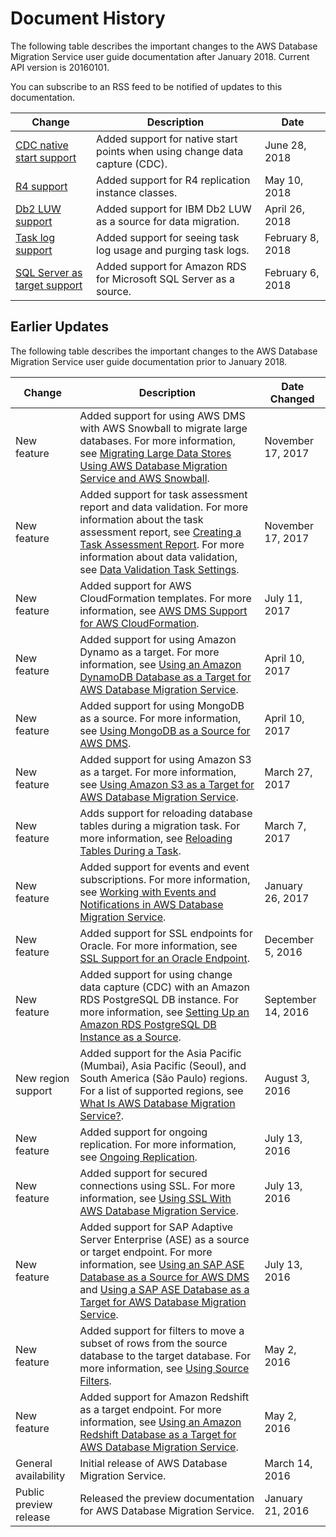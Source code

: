 # Document History<a name="WhatsNew"></a>

The following table describes the important changes to the AWS Database Migration Service user guide documentation after January 2018\. Current API version is 20160101\. 

You can subscribe to an RSS feed to be notified of updates to this documentation\.

| Change | Description | Date | 
| --- |--- |--- |
| [CDC native start support](http://docs.aws.amazon.com/dms/latest/userguide/CHAP_Task.CDC.html) | Added support for native start points when using change data capture \(CDC\)\. | June 28, 2018 | 
| [R4 support](http://docs.aws.amazon.com/dms/latest/userguide/CHAP_ReplicationInstance.html#CHAP_ReplicationInstance.InDepth) | Added support for R4 replication instance classes\. | May 10, 2018 | 
| [Db2 LUW support](http://docs.aws.amazon.com/dms/latest/userguide/CHAP_Source.DB2.html) | Added support for IBM Db2 LUW as a source for data migration\. | April 26, 2018 | 
| [Task log support](http://docs.aws.amazon.com/dms/latest/userguide/CHAP_ReplicationInstance.html#CHAP_ReplicationInstance.InDepth) | Added support for seeing task log usage and purging task logs\. | February 8, 2018 | 
| [SQL Server as target support](http://docs.aws.amazon.com/dms/latest/userguide/CHAP_Source.SQLServer.html) | Added support for Amazon RDS for Microsoft SQL Server as a source\. | February 6, 2018 | 

## Earlier Updates<a name="WhatsNew.Previous"></a>

The following table describes the important changes to the AWS Database Migration Service user guide documentation prior to January 2018\.


| Change | Description | Date Changed | 
| --- | --- | --- | 
| New feature | Added support for using AWS DMS with AWS Snowball to migrate large databases\. For more information, see [Migrating Large Data Stores Using AWS Database Migration Service and AWS Snowball](CHAP_LargeDBs.md)\. | November 17, 2017 | 
| New feature | Added support for task assessment report and data validation\. For more information about the task assessment report, see [Creating a Task Assessment Report](CHAP_Tasks.AssessmentReport.md)\. For more information about data validation, see [ Data Validation Task Settings](CHAP_Tasks.CustomizingTasks.TaskSettings.DataValidation.md)\. | November 17, 2017 | 
| New feature | Added support for AWS CloudFormation templates\. For more information, see [AWS DMS Support for AWS CloudFormation](CHAP_Introduction.AWS.CloudFormation.md)\. | July 11, 2017 | 
| New feature | Added support for using Amazon Dynamo as a target\. For more information, see [Using an Amazon DynamoDB Database as a Target for AWS Database Migration Service](CHAP_Target.DynamoDB.md)\. | April 10, 2017 | 
| New feature | Added support for using MongoDB as a source\. For more information, see [Using MongoDB as a Source for AWS DMS](CHAP_Source.MongoDB.md)\. | April 10, 2017 | 
| New feature | Added support for using Amazon S3 as a target\. For more information, see [Using Amazon S3 as a Target for AWS Database Migration Service](CHAP_Target.S3.md)\. | March 27, 2017 | 
| New feature | Adds support for reloading database tables during a migration task\. For more information, see [Reloading Tables During a Task](CHAP_Tasks.ReloadTables.md)\. | March 7, 2017 | 
| New feature | Added support for events and event subscriptions\. For more information, see [Working with Events and Notifications in AWS Database Migration Service](CHAP_Events.md)\. | January 26, 2017 | 
| New feature | Added support for SSL endpoints for Oracle\. For more information, see [SSL Support for an Oracle Endpoint](CHAP_Security.SSL.md#CHAP_Security.SSL.Oracle)\. | December 5, 2016 | 
| New feature | Added support for using change data capture \(CDC\) with an Amazon RDS PostgreSQL DB instance\. For more information, see [Setting Up an Amazon RDS PostgreSQL DB Instance as a Source](CHAP_Source.PostgreSQL.md#CHAP_Source.PostgreSQL.RDSPostgreSQL)\. | September 14, 2016 | 
| New region support | Added support for the Asia Pacific \(Mumbai\), Asia Pacific \(Seoul\), and South America \(São Paulo\) regions\. For a list of supported regions, see [What Is AWS Database Migration Service?](Welcome.md)\. | August 3, 2016 | 
| New feature | Added support for ongoing replication\. For more information, see [Ongoing Replication](CHAP_BestPractices.md#CHAP_BestPractices.OnGoingReplication)\. | July 13, 2016 | 
| New feature | Added support for secured connections using SSL\. For more information, see [Using SSL With AWS Database Migration Service](CHAP_Security.SSL.md)\. | July 13, 2016 | 
| New feature | Added support for SAP Adaptive Server Enterprise \(ASE\) as a source or target endpoint\. For more information, see [Using an SAP ASE Database as a Source for AWS DMS](CHAP_Source.SAP.md) and [Using a SAP ASE Database as a Target for AWS Database Migration Service](CHAP_Target.SAP.md)\. | July 13, 2016 | 
| New feature | Added support for filters to move a subset of rows from the source database to the target database\. For more information, see [Using Source Filters](CHAP_Tasks.CustomizingTasks.TableMapping.md#CHAP_Tasks.CustomizingTasks.Filters)\. | May 2, 2016 | 
| New feature | Added support for Amazon Redshift as a target endpoint\. For more information, see [Using an Amazon Redshift Database as a Target for AWS Database Migration Service](CHAP_Target.Redshift.md)\. | May 2, 2016 | 
| General availability | Initial release of AWS Database Migration Service\. | March 14, 2016 | 
| Public preview release | Released the preview documentation for AWS Database Migration Service\. | January 21, 2016 | 